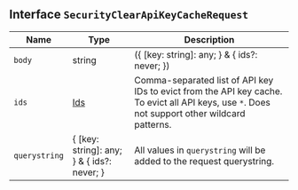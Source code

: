 ## Interface `SecurityClearApiKeyCacheRequest`

| Name | Type | Description |
| - | - | - |
| `body` | string | ({ [key: string]: any; } & { ids?: never; }) | All values in `body` will be added to the request body. |
| `ids` | [Ids](./Ids.md) | Comma-separated list of API key IDs to evict from the API key cache. To evict all API keys, use `*`. Does not support other wildcard patterns. |
| `querystring` | { [key: string]: any; } & { ids?: never; } | All values in `querystring` will be added to the request querystring. |
